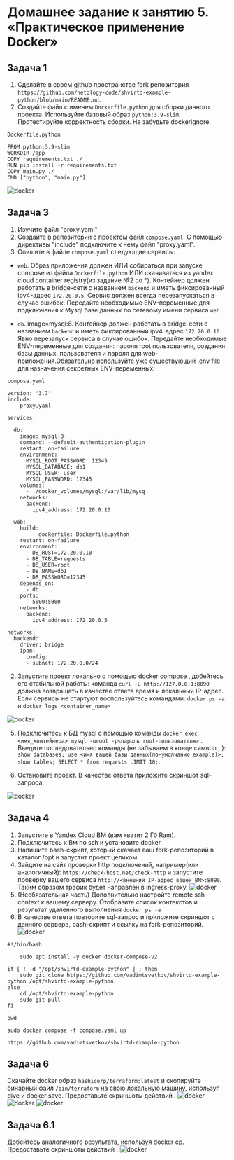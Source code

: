 # Домашнее задание к занятию 5. «Практическое применение Docker»

## Задача 1
1. Сделайте в своем github пространстве fork репозитория ```https://github.com/netology-code/shvirtd-example-python/blob/main/README.md```.   
2. Создайте файл с именем ```Dockerfile.python``` для сборки данного проекта. Используйте базовый образ ```python:3.9-slim```. Протестируйте корректность сборки. Не забудьте dockerignore.

```Dockerfile.python```
```
FROM python:3.9-slim
WORKDIR /app
COPY requirements.txt ./
RUN pip install -r requirements.txt
COPY main.py ./
CMD ["python", "main.py"]
```
![docker](https://github.com/vadimtsvetkov/-virt-04-docker-in-practice/blob/main/screenshots/Screenshot_1.png)

## Задача 3
1. Изучите файл "proxy.yaml"
2. Создайте в репозитории с проектом файл ```compose.yaml```. С помощью директивы "include" подключите к нему файл "proxy.yaml".
3. Опишите в файле ```compose.yaml``` следующие сервисы: 

- ```web```. Образ приложения должен ИЛИ собираться при запуске compose из файла ```Dockerfile.python``` ИЛИ скачиваться из yandex cloud container registry(из задание №2 со *). Контейнер должен работать в bridge-сети с названием ```backend``` и иметь фиксированный ipv4-адрес ```172.20.0.5```. Сервис должен всегда перезапускаться в случае ошибок.
Передайте необходимые ENV-переменные для подключения к Mysql базе данных по сетевому имени сервиса ```web``` 

- ```db```. image=mysql:8. Контейнер должен работать в bridge-сети с названием ```backend``` и иметь фиксированный ipv4-адрес ```172.20.0.10```. Явно перезапуск сервиса в случае ошибок. Передайте необходимые ENV-переменные для создания: пароля root пользователя, создания базы данных, пользователя и пароля для web-приложения.Обязательно используйте уже существующий .env file для назначения секретных ENV-переменных!

```compose.yaml```
```
version: '3.7'                              
include:                                    
  - proxy.yaml                              
                                            
services:                                   
                                            
  db:                                       
    image: mysql:8                          
    command: --default-authentication-plugin
    restart: on-failure                          
    environment:                            
      MYSQL_ROOT_PASSWORD: 12345            
      MYSQL_DATABASE: db1                   
      MYSQL_USER: user                      
      MYSQL_PASSWORD: 12345         
    volumes:                                
      - ./docker_volumes/mysql:/var/lib/mysq
    networks:                               
      backend:                              
        ipv4_address: 172.20.0.10           
                                            
  web:                                      
    build:                                  
          dockerfile: Dockerfile.python     
    restart: on-failure                     
    environment:                            
      - DB_HOST=172.20.0.10                 
      - DB_TABLE=requests                   
      - DB_USER=root                        
      - DB_NAME=db1                         
      - DB_PASSWORD=12345                   
    depends_on:                             
      - db                                  
    ports:                                  
      - 5000:5000                           
    networks:                               
      backend:                              
        ipv4_address: 172.20.0.5            
                                            
networks:                                   
  backend:                                  
    driver: bridge                          
    ipam:                                   
      config:                               
      - subnet: 172.20.0.0/24
```
2. Запустите проект локально с помощью docker compose , добейтесь его стабильной работы: команда ```curl -L http://127.0.0.1:8090``` должна возвращать в качестве ответа время и локальный IP-адрес. Если сервисы не стартуют воспользуйтесь командами: ```docker ps -a ``` и ```docker logs <container_name>```

![docker](https://github.com/vadimtsvetkov/-virt-04-docker-in-practice/blob/main/screenshots/Screenshot_2.png)

5. Подключитесь к БД mysql с помощью команды ```docker exec <имя_контейнера> mysql -uroot -p<пароль root-пользователя>``` . Введите последовательно команды (не забываем в конце символ ; ): ```show databases; use <имя вашей базы данных(по-умолчанию example)>; show tables; SELECT * from requests LIMIT 10;```.

6. Остановите проект. В качестве ответа приложите скриншот sql-запроса.

![docker](https://github.com/vadimtsvetkov/-virt-04-docker-in-practice/blob/main/screenshots/Screenshot_3.png)

## Задача 4
1. Запустите в Yandex Cloud ВМ (вам хватит 2 Гб Ram).
2. Подключитесь к Вм по ssh и установите docker.
3. Напишите bash-скрипт, который скачает ваш fork-репозиторий в каталог /opt и запустит проект целиком.
4. Зайдите на сайт проверки http подключений, например(или аналогичный): ```https://check-host.net/check-http``` и запустите проверку вашего сервиса ```http://<внешний_IP-адрес_вашей_ВМ>:8090```. Таким образом трафик будет направлен в ingress-proxy.
![docker](https://github.com/vadimtsvetkov/-virt-04-docker-in-practice/blob/main/screenshots/Screenshot_4.png)
6. (Необязательная часть) Дополнительно настройте remote ssh context к вашему серверу. Отобразите список контекстов и результат удаленного выполнения ```docker ps -a```
7. В качестве ответа повторите  sql-запрос и приложите скриншот с данного сервера, bash-скрипт и ссылку на fork-репозиторий.
![docker](https://github.com/vadimtsvetkov/-virt-04-docker-in-practice/blob/main/screenshots/Screenshot_5.png)

```
#!/bin/bash

    sudo apt install -y docker docker-compose-v2

if [ ! -d "/opt/shvirtd-example-python" ] ; then
    sudo git clone https://github.com/vadimtsvetkov/shvirtd-example-python /opt/shvirtd-example-python
else
    cd /opt/shvirtd-example-python
    sudo git pull
fi

pwd

sudo docker compose -f compose.yaml up
```
```https://github.com/vadimtsvetkov/shvirtd-example-python```
## Задача 6
Скачайте docker образ ```hashicorp/terraform:latest``` и скопируйте бинарный файл ```/bin/terraform``` на свою локальную машину, используя dive и docker save.
Предоставьте скриншоты  действий .
![docker](https://github.com/vadimtsvetkov/-virt-04-docker-in-practice/blob/main/screenshots/Screenshot_6.png)
![docker](https://github.com/vadimtsvetkov/-virt-04-docker-in-practice/blob/main/screenshots/Screenshot_7.png)
![docker](https://github.com/vadimtsvetkov/-virt-04-docker-in-practice/blob/main/screenshots/Screenshot_8.png)
## Задача 6.1
Добейтесь аналогичного результата, используя docker cp.  
Предоставьте скриншоты  действий .
![docker](https://github.com/vadimtsvetkov/-virt-04-docker-in-practice/blob/main/screenshots/Screenshot_9.png)

